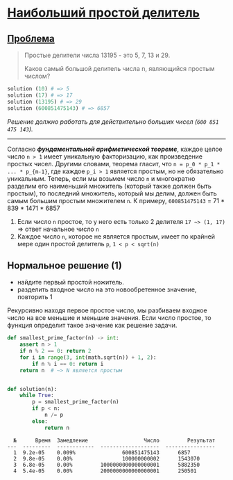 # [Наибольший простой делитель](TODO)

## [Проблема](https://euler.jakumo.org/problems/view/3.html)

> Простые делители числа 13195 - это 5, 7, 13 и 29.
>
> Каков самый большой делитель числа n, являющийся простым числом?


``` python
solution (10) # => 5 
solution (17) # => 17
solution (13195) # => 29
solution (600851475143) # => 6857
```
*Решение должно работать для действительно больших чисел (`600 851 475 143`).*

----

Согласно ***фундаментальной арифметической теореме***, каждое целое число `n > 1` имеет уникальную факторизацию, как произведение простых чисел.
Другими словами, теорема гласит, что `n = p_0 * p_1 * ... * p_{m-1}`, где каждое `p_i > 1` является простым, но не обязательно уникальным.
Теперь, если мы возьмем число `n` и многократно разделим его наименьший множитель (который также должен быть простым), то последний
 множитель, который мы делим, должен быть самым большим простым множителем `n`. К примеру, `600851475143` = 71 * 839 * 1471 * 6857


1. Если число `n` простое, то у него есть только 2 делителя `17 ~> (1, 17)` => ответ начальное число `n` 
2. Каждое число `n`, которое не является простым, имеет по крайней мере один простой делитель `p`, `1 < p < sqrt(n)`

## Нормальное решение (1)

- найдите первый простой ножитель.
- разделить входное число на это новообретенное значение, повторить 1

Рекурсивно находя первое простое число, мы разбиваем входное число на все меньшие и меньшие значения. 
Если число простое, то функция определит такое значение как решение задачи.

```python
def smallest_prime_factor(n) -> int:
    assert n > 1
    if n % 2 == 0: return 2
    for i in range(3, int(math.sqrt(n)) + 1, 2):
        if n % i == 0: return i
    return n  # ~> N является простым


def solution(n):
    while True:
        p = smallest_prime_factor(n)
        if p < n:
            n /= p
        else:
            return n
```
``` text
  №      Время  Замедление                  Число         Результат
---  ---------  ------------  -------------------  ----------------
  1  9.2e-05    0.009%               600851475143      6857
  2  9.8e-05    0.00%                100000000002      1543070
  3  6.8e-05    0.00%         1000000000000000001      5882350
  4  5.4e-05    0.00%         2000000000000000001      250501
```
